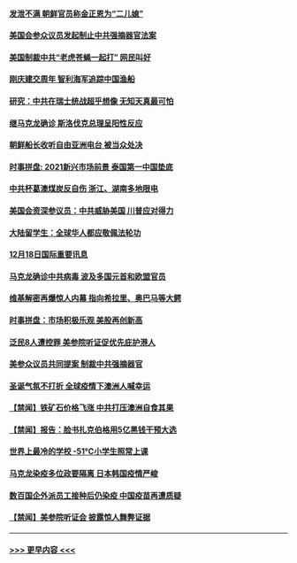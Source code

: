 #### [发泄不满 朝鲜官员称金正恩为“二儿媳”](../pages/prog202/a103013580.md?t=12191902) 
#### [美国会参众议员发起制止中共强摘器官法案](../pages/prog202/a103013589.md?t=12191902) 
#### [美国制裁中共“老虎苍蝇一起打” 网民叫好](../pages/prog202/a103013579.md?t=12191902) 
#### [刚庆建交周年 智利海军追踪中国渔船](../pages/prog202/a103013451.md?t=12191902) 
#### [研究：中共在瑞士统战超乎想像 无知天真最可怕](../pages/prog202/a103013437.md?t=12191902) 
#### [继马克龙确诊 斯洛伐克总理呈阳性反应](../pages/prog202/a103013411.md?t=12191902) 
#### [朝鲜船长收听自由亚洲电台 被当众处决](../pages/prog202/a103013215.md?t=12191902) 
#### [时事拼盘: 2021新兴市场前景 泰国第一中国垫底](../pages/prog202/a103013290.md?t=12191902) 
#### [中共杯葛澳煤炭反自伤 浙江、湖南多地限电](../pages/prog202/a103013109.md?t=12191902) 
#### [美国会资深参议员：中共威胁美国 川普应对得力](../pages/prog202/a103013075.md?t=12191902) 
#### [大陆留学生：全球华人都应敬佩法轮功](../pages/prog202/a103012970.md?t=12191902) 
#### [12月18日国际重要讯息](../pages/prog202/a103012864.md?t=12191902) 
#### [马克龙确诊中共病毒 波及多国元首和欧盟官员](../pages/prog202/a103012645.md?t=12191902) 
#### [维基解密再爆惊人内幕 指向希拉里、奥巴马等大鳄](../pages/prog202/a103012584.md?t=12191902) 
#### [时事拼盘：市场积极乐观 美股再创新高](../pages/prog202/a103012455.md?t=12191902) 
#### [泛民8人遭控罪 美参院听证促优先庇护港人](../pages/prog202/a103012435.md?t=12191902) 
#### [美参众议员共同提案 制裁中共强摘器官](../pages/prog202/a103012442.md?t=12191902) 
#### [圣诞气氛不打折 全球疫情下澳洲人喊幸运](../pages/prog202/a103012418.md?t=12191902) 
#### [【禁闻】铁矿石价格飞涨 中共打压澳洲自食其果](../pages/prog202/a103012292.md?t=12191902) 
#### [【禁闻】报告：脸书扎克伯格用5亿黑钱干预大选](../pages/prog202/a103012287.md?t=12191902) 
#### [世界上最冷的学校 -51℃小学生照常上课](../pages/prog202/a103012160.md?t=12191902) 
#### [马克龙染疫多位政要隔离 日本韩国疫情严峻](../pages/prog202/a103012290.md?t=12191902) 
#### [数百国企外派员工接种后仍染疫 中国疫苗再遭质疑](../pages/prog202/a103012221.md?t=12191902) 
#### [【禁闻】美参院听证会 披露惊人舞弊证据](../pages/prog202/a103012251.md?t=12191902) 

----
#### [ >>> 更早内容 <<< ](../indexes/prog202-earlier.md)
